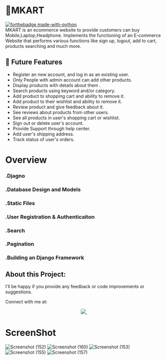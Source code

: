 # 📡MKART
[![forthebadge made-with-python](http://ForTheBadge.com/images/badges/made-with-python.svg)](https://www.python.org/) <br/>
MKART is an ecommerce website to provide customers can buy Mobile,Laptop,Headphone.
Implements the functioning of an E-commerce Website that performs various functions like sign up, logout, add to cart, products searching and much more.
## 🚀  Future Features

- Register an new account, and log in as an existing user.
- Only People with admin account can add other products.
- Display products with details about them .
- Search products using keyword and/or category.
- Add product to shopping cart and ability to remove it.
- Add product to their wishlist and ability to remove it.
- Review product and give feedback about it.
- See reviews about products from other users.
- See all products in user's shopping cart or wishlist.
- Sign out or delete user's account.
- Provide Support through help center.
- Add user's shipping address.
- Track status of user's orders.


# Overview
### .Djagno 
### .Database Design and Models
### .Static Files
### .User Registration & Authenticaiton
### .Search
### .Pagination
### .Building an Django  Framework 



## About this Project:
I'll be happy if you provide any feedback or code improvements or suggestions.

Connect with me at:

<p align='center'>
    
  <a href="https://www.linkedin.com/in/nazim-n-nazar-94113b243/">
    <img src="https://img.shields.io/badge/linkedin-%230077B5.svg?&style=for-the-badge&logo=linkedin&logoColor=white" />
  </a>&nbsp;&nbsp;  
</p>


# ScreenShot
![Screenshot (152)](https://user-images.githubusercontent.com/112808009/194699876-7d1eeb55-fc34-483e-9805-21264543f368.png)
![Screenshot (160)](https://user-images.githubusercontent.com/112808009/194699883-81cccb94-d4a9-4688-99d2-1283485f70fe.png)
![Screenshot (153)](https://user-images.githubusercontent.com/112808009/194699895-f1b03b75-938f-4453-b375-2423adcf0eb1.png)
![Screenshot (155)](https://user-images.githubusercontent.com/112808009/194699896-c60c986c-5b5d-4607-bb47-1f195eec051c.png)
![Screenshot (157)](https://user-images.githubusercontent.com/112808009/194699901-bdfb4fc6-5088-46c2-9e91-4ecab21acbfe.png)
